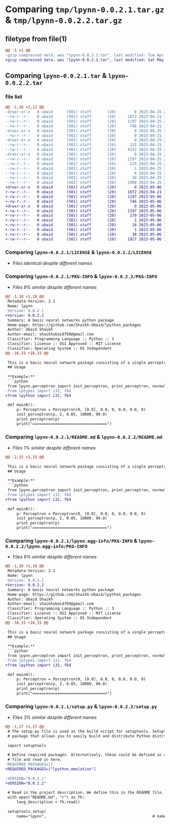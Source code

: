 # Comparing `tmp/lpynn-0.0.2.1.tar.gz` & `tmp/lpynn-0.0.2.2.tar.gz`

## filetype from file(1)

```diff
@@ -1 +1 @@
-gzip compressed data, was "lpynn-0.0.2.1.tar", last modified: Tue Apr 25 23:49:15 2023, max compression
+gzip compressed data, was "lpynn-0.0.2.2.tar", last modified: Sat May  6 13:53:29 2023, max compression
```

## Comparing `lpynn-0.0.2.1.tar` & `lpynn-0.0.2.2.tar`

### file list

```diff
@@ -1,16 +1,12 @@
-drwxr-xr-x   0 ubaid      (501) staff       (20)        0 2023-04-25 23:49:15.507017 lpynn-0.0.2.1/
--rw-r--r--   0 ubaid      (501) staff       (20)     1072 2023-04-21 16:22:30.000000 lpynn-0.0.2.1/LICENSE
--rw-r--r--   0 ubaid      (501) staff       (20)     1197 2023-04-25 23:49:15.506910 lpynn-0.0.2.1/PKG-INFO
--rw-r--r--   0 ubaid      (501) staff       (20)      746 2023-04-21 16:22:30.000000 lpynn-0.0.2.1/README.md
-drwxr-xr-x   0 ubaid      (501) staff       (20)        0 2023-04-25 23:49:15.506084 lpynn-0.0.2.1/lpynn/
--rw-r--r--   0 ubaid      (501) staff       (20)        0 2023-04-21 16:22:30.000000 lpynn-0.0.2.1/lpynn/__init__.py
-drwxr-xr-x   0 ubaid      (501) staff       (20)        0 2023-04-25 23:49:15.506753 lpynn-0.0.2.1/lpynn/perceptron/
--rw-r--r--   0 ubaid      (501) staff       (20)      132 2023-04-21 16:22:30.000000 lpynn-0.0.2.1/lpynn/perceptron/__init__.py
--rw-r--r--   0 ubaid      (501) staff       (20)     4153 2023-04-25 23:48:43.000000 lpynn-0.0.2.1/lpynn/perceptron/perceptron_main.py
-drwxr-xr-x   0 ubaid      (501) staff       (20)        0 2023-04-25 23:49:15.506525 lpynn-0.0.2.1/lpynn.egg-info/
--rw-r--r--   0 ubaid      (501) staff       (20)     1197 2023-04-25 23:49:15.000000 lpynn-0.0.2.1/lpynn.egg-info/PKG-INFO
--rw-r--r--   0 ubaid      (501) staff       (20)      225 2023-04-25 23:49:15.000000 lpynn-0.0.2.1/lpynn.egg-info/SOURCES.txt
--rw-r--r--   0 ubaid      (501) staff       (20)        1 2023-04-25 23:49:15.000000 lpynn-0.0.2.1/lpynn.egg-info/dependency_links.txt
--rw-r--r--   0 ubaid      (501) staff       (20)        6 2023-04-25 23:49:15.000000 lpynn-0.0.2.1/lpynn.egg-info/top_level.txt
--rw-r--r--   0 ubaid      (501) staff       (20)       38 2023-04-25 23:49:15.507049 lpynn-0.0.2.1/setup.cfg
--rw-r--r--   0 ubaid      (501) staff       (20)     1908 2023-04-25 23:48:34.000000 lpynn-0.0.2.1/setup.py
+drwxr-xr-x   0 ubaid      (501) staff       (20)        0 2023-05-06 13:53:29.128991 lpynn-0.0.2.2/
+-rw-r--r--   0 ubaid      (501) staff       (20)     1072 2023-04-21 16:22:30.000000 lpynn-0.0.2.2/LICENSE
+-rw-r--r--   0 ubaid      (501) staff       (20)     1197 2023-05-06 13:53:29.128879 lpynn-0.0.2.2/PKG-INFO
+-rw-r--r--   0 ubaid      (501) staff       (20)      746 2023-05-06 13:52:09.000000 lpynn-0.0.2.2/README.md
+drwxr-xr-x   0 ubaid      (501) staff       (20)        0 2023-05-06 13:53:29.128717 lpynn-0.0.2.2/lpynn.egg-info/
+-rw-r--r--   0 ubaid      (501) staff       (20)     1197 2023-05-06 13:53:29.000000 lpynn-0.0.2.2/lpynn.egg-info/PKG-INFO
+-rw-r--r--   0 ubaid      (501) staff       (20)      170 2023-05-06 13:53:29.000000 lpynn-0.0.2.2/lpynn.egg-info/SOURCES.txt
+-rw-r--r--   0 ubaid      (501) staff       (20)        1 2023-05-06 13:53:29.000000 lpynn-0.0.2.2/lpynn.egg-info/dependency_links.txt
+-rw-r--r--   0 ubaid      (501) staff       (20)       18 2023-05-06 13:53:29.000000 lpynn-0.0.2.2/lpynn.egg-info/requires.txt
+-rw-r--r--   0 ubaid      (501) staff       (20)        1 2023-05-06 13:53:29.000000 lpynn-0.0.2.2/lpynn.egg-info/top_level.txt
+-rw-r--r--   0 ubaid      (501) staff       (20)       38 2023-05-06 13:53:29.129027 lpynn-0.0.2.2/setup.cfg
+-rw-r--r--   0 ubaid      (501) staff       (20)     1927 2023-05-06 13:52:28.000000 lpynn-0.0.2.2/setup.py
```

### Comparing `lpynn-0.0.2.1/LICENSE` & `lpynn-0.0.2.2/LICENSE`

 * *Files identical despite different names*

### Comparing `lpynn-0.0.2.1/PKG-INFO` & `lpynn-0.0.2.2/PKG-INFO`

 * *Files 9% similar despite different names*

```diff
@@ -1,10 +1,10 @@
 Metadata-Version: 2.1
 Name: lpynn
-Version: 0.0.2.1
+Version: 0.0.2.2
 Summary: A basic neural networks python package
 Home-page: https://github.com/Shaikh-Ubaid/lpython_packages
 Author: Ubaid Shaikh
 Author-email: shaikhubaid769@gmail.com
 Classifier: Programming Language :: Python :: 3
 Classifier: License :: OSI Approved :: MIT License
 Classifier: Operating System :: OS Independent
@@ -16,15 +16,15 @@
 
 This is a basic neural network package consisting of a single perceptron node. It can do binary classification.
 ## Usage
 
 **Example:**
 ```python
 from lpynn.perceptron import init_perceptron, print_perceptron, normalize_input_vectors, Perceptron, train_dataset
-from lptypes import i32, f64
+from lpython import i32, f64
 
 def main0():
     p: Perceptron = Perceptron(0, [0.0], 0.0, 0, 0.0, 0.0, 0)
     init_perceptron(p, 2, 0.05, 10000, 90.0)
     print_perceptron(p)
     print("=================================")
```

### Comparing `lpynn-0.0.2.1/README.md` & `lpynn-0.0.2.2/README.md`

 * *Files 1% similar despite different names*

```diff
@@ -2,15 +2,15 @@
 
 This is a basic neural network package consisting of a single perceptron node. It can do binary classification.
 ## Usage
 
 **Example:**
 ```python
 from lpynn.perceptron import init_perceptron, print_perceptron, normalize_input_vectors, Perceptron, train_dataset
-from lptypes import i32, f64
+from lpython import i32, f64
 
 def main0():
     p: Perceptron = Perceptron(0, [0.0], 0.0, 0, 0.0, 0.0, 0)
     init_perceptron(p, 2, 0.05, 10000, 90.0)
     print_perceptron(p)
     print("=================================")
```

### Comparing `lpynn-0.0.2.1/lpynn.egg-info/PKG-INFO` & `lpynn-0.0.2.2/lpynn.egg-info/PKG-INFO`

 * *Files 9% similar despite different names*

```diff
@@ -1,10 +1,10 @@
 Metadata-Version: 2.1
 Name: lpynn
-Version: 0.0.2.1
+Version: 0.0.2.2
 Summary: A basic neural networks python package
 Home-page: https://github.com/Shaikh-Ubaid/lpython_packages
 Author: Ubaid Shaikh
 Author-email: shaikhubaid769@gmail.com
 Classifier: Programming Language :: Python :: 3
 Classifier: License :: OSI Approved :: MIT License
 Classifier: Operating System :: OS Independent
@@ -16,15 +16,15 @@
 
 This is a basic neural network package consisting of a single perceptron node. It can do binary classification.
 ## Usage
 
 **Example:**
 ```python
 from lpynn.perceptron import init_perceptron, print_perceptron, normalize_input_vectors, Perceptron, train_dataset
-from lptypes import i32, f64
+from lpython import i32, f64
 
 def main0():
     p: Perceptron = Perceptron(0, [0.0], 0.0, 0, 0.0, 0.0, 0)
     init_perceptron(p, 2, 0.05, 10000, 90.0)
     print_perceptron(p)
     print("=================================")
```

### Comparing `lpynn-0.0.2.1/setup.py` & `lpynn-0.0.2.2/setup.py`

 * *Files 3% similar despite different names*

```diff
@@ -1,17 +1,17 @@
 # The setup.py file is used as the build script for setuptools. Setuptools is a
 # package that allows you to easily build and distribute Python distributions.
 
 import setuptools
 
 # Define required packages. Alternatively, these could be defined in a separate
 # file and read in here.
-REQUIRED_PACKAGES=[]
+REQUIRED_PACKAGES=["lpython_emulation"]
 
-VERSION="0.0.2.1"
+VERSION="0.0.2.2"
 
 # Read in the project description. We define this in the README file.
 with open("README.md", "r") as fh:
     long_description = fh.read()
 
 setuptools.setup(
     name="lpynn",                                               # name of project
```

